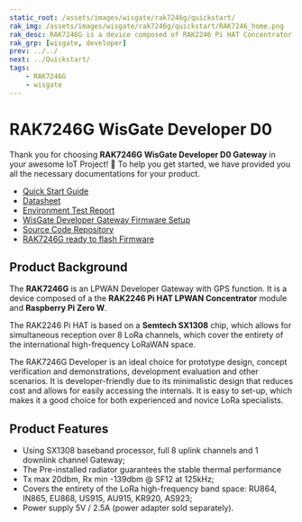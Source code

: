 ```yaml
---
static_root: /assets/images/wisgate/rak7246g/quickstart/
rak_img: /assets/images/wisgate/rak7246g/quickstart/RAK7246_home.png
rak_desc: RAK7246G is a device composed of RAK2246 Pi HAT Concentrator module and a Raspberry Pi Zero W. It has a built-in GPS module and a pre-installed radiator that guarantees stable thermal performance. 
rak_grp: [wisgate, developer]
prev: ../../
next: ../Quickstart/
tags:
    - RAK7246G
    - wisgate
---
```


# RAK7246G WisGate Developer D0

Thank you for choosing **RAK7246G WisGate Developer D0 Gateway** in your awesome IoT Project! 🎉 To help you get started, we have provided you all the necessary documentations for your product.

* [Quick Start Guide](../Quickstart/)
* [Datasheet](../Datasheet/)
* [Environment Test Report](../Testing-Report/)
* [WisGate Developer Gateway Firmware Setup](https://docs.rakwireless.com/Knowledge-Hub/Learn/WisGate-Developer-Gateway-Firmware-Burning/)
* [Source Code Repository](https://github.com/RAKWireless/rak_common_for_gateway)
* [RAK7246G ready to flash Firmware](https://downloads.rakwireless.com/LoRa/NeoPi-Gateway-RAK7246/Firmware/RAK7246_Latest_Firmware.zip)

## Product Background

The **RAK7246G** is an LPWAN Developer Gateway with GPS function. It is a device composed of a the **RAK2246 Pi HAT LPWAN Concentrator** module and **Raspberry Pi Zero W**.

The RAK2246 Pi HAT is based on a **Semtech SX1308** chip, which allows for simultaneous reception over 8 LoRa channels, which cover the entirety of the international high-frequency LoRaWAN space.

The RAK7246G Developer is an ideal choice for prototype design, concept verification and demonstrations, development evaluation and other scenarios. It is developer-friendly due to its minimalistic design that reduces cost and allows for easily accessing the internals. It is easy to set-up, which makes it a good choice for both experienced and novice LoRa specialists.


## Product Features

- Using SX1308 baseband processor, full 8 uplink channels and 1 downlink channel Gateway;
- The Pre-installed radiator guarantees the stable thermal performance
- Tx max 20dbm, Rx min -139dbm @ SF12 at 125kHz;
- Covers the entirety of the LoRa high-frequency band space: RU864, IN865, EU868, US915, AU915, KR920, AS923;
- Power supply 5V / 2.5A (power adapter sold separately).

